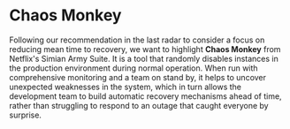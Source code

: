 # Chaos Monkey

Following our recommendation in the last radar to consider a focus on reducing mean time to recovery, we want to highlight **Chaos Monkey** from Netflix's Simian Army Suite. It is a tool that randomly disables instances in the production environment during normal operation. When run with comprehensive monitoring and a team on stand by, it helps to uncover unexpected weaknesses in the system, which in turn allows the development team to build automatic recovery mechanisms ahead of time, rather than struggling to respond to an outage that caught everyone by surprise.
